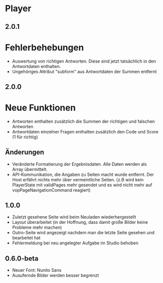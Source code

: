 Player
======
## 2.0.1
# Fehlerbehebungen
- Auswertung von richtigen Antworten. Diese sind jetzt tatsächlich in den Antwortdaten enthalten.
- Ungehöriges Attribut "subform" aus Antwortdaten der Summen entfernt

## 2.0.0
# Neue Funktionen
- Antworten enthalten zusätzlich die Summen der richtigen und falschen Antworten
- Antwortdaten einzelner Fragen enthalten zusätzlich den Code und Score (1 für richtig)

## Änderungen
- Veränderte Formatierung der Ergebnisdaten. Alle Daten werden als Array übermittelt.
- API-Kommunikation, die Angaben zu Seiten macht wurde entfernt. Der Host erfährt nichts mehr über vermeintliche Seiten. (z.B wird kein PlayerState mit validPages mehr gesendet und es wird nicht mehr auf vopPageNavigationCommand reagiert)

## 1.0.0
- Zuletzt gesehene Seite wird beim Neuladen wiederhergestellt
- Layout überarbeitet (in der Hoffnung, dass damit große Bilder keine Probleme mehr machen)
- Outro-Seite wird angezeigt nachdem man die letzte Seite gesehen und bearbeitet hat
- Fehlermeldung bei neu angelegter Aufgabe im Studio behoben

## 0.6.0-beta
- Neuer Font: Nunito Sans
- Ausufernde Bilder werden besser begrenzt
